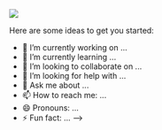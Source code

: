 <img src="https://cr-ss-service.azurewebsites.net/api/ScreenShot?widget=summary&username=kasperofzeau&badges=4&show-avatar=true&style=--header-bg-color:%23000;--border-radius:10px;width:250px"/>

Here are some ideas to get you started:

- 🔭 I’m currently working on ...
- 🌱 I’m currently learning ...
- 👯 I’m looking to collaborate on ...
- 🤔 I’m looking for help with ...
- 💬 Ask me about ...
- 📫 How to reach me: ...
- 😄 Pronouns: ...
- ⚡ Fun fact: ...
-->

